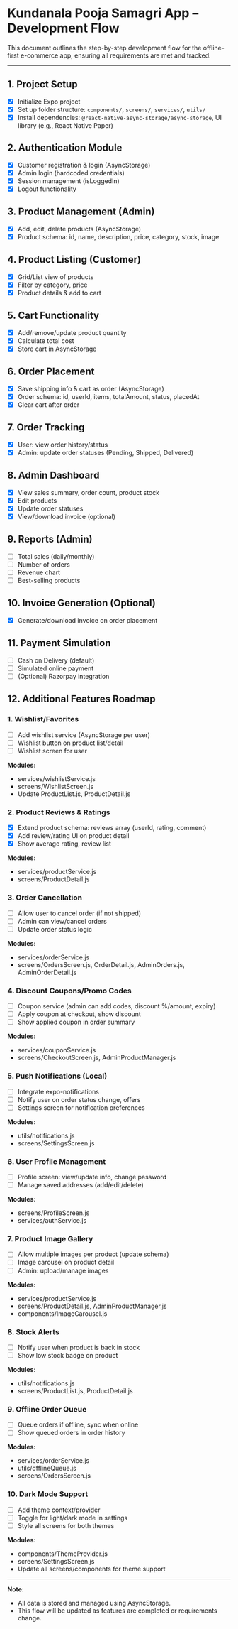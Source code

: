 # Kundanala Pooja Samagri App – Development Flow

This document outlines the step-by-step development flow for the offline-first e-commerce app, ensuring all requirements are met and tracked.

---

## 1. Project Setup

- [x] Initialize Expo project
- [x] Set up folder structure: `components/`, `screens/`, `services/`, `utils/`
- [x] Install dependencies: `@react-native-async-storage/async-storage`, UI library (e.g., React Native Paper)

## 2. Authentication Module

- [x] Customer registration & login (AsyncStorage)
- [x] Admin login (hardcoded credentials)
- [x] Session management (isLoggedIn)
- [x] Logout functionality

## 3. Product Management (Admin)

- [x] Add, edit, delete products (AsyncStorage)
- [x] Product schema: id, name, description, price, category, stock, image

## 4. Product Listing (Customer)

- [x] Grid/List view of products
- [x] Filter by category, price
- [x] Product details & add to cart

## 5. Cart Functionality

- [x] Add/remove/update product quantity
- [x] Calculate total cost
- [x] Store cart in AsyncStorage

## 6. Order Placement

- [x] Save shipping info & cart as order (AsyncStorage)
- [x] Order schema: id, userId, items, totalAmount, status, placedAt
- [x] Clear cart after order

## 7. Order Tracking

- [x] User: view order history/status
- [x] Admin: update order statuses (Pending, Shipped, Delivered)

## 8. Admin Dashboard

- [x] View sales summary, order count, product stock
- [x] Edit products
- [x] Update order statuses
- [x] View/download invoice (optional)

## 9. Reports (Admin)

- [ ] Total sales (daily/monthly)
- [ ] Number of orders
- [ ] Revenue chart
- [ ] Best-selling products

## 10. Invoice Generation (Optional)

- [x] Generate/download invoice on order placement

## 11. Payment Simulation

- [ ] Cash on Delivery (default)
- [ ] Simulated online payment
- [ ] (Optional) Razorpay integration

## 12. Additional Features Roadmap

### 1. Wishlist/Favorites

- [ ] Add wishlist service (AsyncStorage per user)
- [ ] Wishlist button on product list/detail
- [ ] Wishlist screen for user

**Modules:**

- services/wishlistService.js
- screens/WishlistScreen.js
- Update ProductList.js, ProductDetail.js

### 2. Product Reviews & Ratings

- [x] Extend product schema: reviews array (userId, rating, comment)
- [x] Add review/rating UI on product detail
- [x] Show average rating, review list

**Modules:**

- services/productService.js
- screens/ProductDetail.js

### 3. Order Cancellation

- [ ] Allow user to cancel order (if not shipped)
- [ ] Admin can view/cancel orders
- [ ] Update order status logic

**Modules:**

- services/orderService.js
- screens/OrdersScreen.js, OrderDetail.js, AdminOrders.js, AdminOrderDetail.js

### 4. Discount Coupons/Promo Codes

- [ ] Coupon service (admin can add codes, discount %/amount, expiry)
- [ ] Apply coupon at checkout, show discount
- [ ] Show applied coupon in order summary

**Modules:**

- services/couponService.js
- screens/CheckoutScreen.js, AdminProductManager.js

### 5. Push Notifications (Local)

- [ ] Integrate expo-notifications
- [ ] Notify user on order status change, offers
- [ ] Settings screen for notification preferences

**Modules:**

- utils/notifications.js
- screens/SettingsScreen.js

### 6. User Profile Management

- [ ] Profile screen: view/update info, change password
- [ ] Manage saved addresses (add/edit/delete)

**Modules:**

- screens/ProfileScreen.js
- services/authService.js

### 7. Product Image Gallery

- [ ] Allow multiple images per product (update schema)
- [ ] Image carousel on product detail
- [ ] Admin: upload/manage images

**Modules:**

- services/productService.js
- screens/ProductDetail.js, AdminProductManager.js
- components/ImageCarousel.js

### 8. Stock Alerts

- [ ] Notify user when product is back in stock
- [ ] Show low stock badge on product

**Modules:**

- utils/notifications.js
- screens/ProductList.js, ProductDetail.js

### 9. Offline Order Queue

- [ ] Queue orders if offline, sync when online
- [ ] Show queued orders in order history

**Modules:**

- services/orderService.js
- utils/offlineQueue.js
- screens/OrdersScreen.js

### 10. Dark Mode Support

- [ ] Add theme context/provider
- [ ] Toggle for light/dark mode in settings
- [ ] Style all screens for both themes

**Modules:**

- components/ThemeProvider.js
- screens/SettingsScreen.js
- Update all screens/components for theme support

---

**Note:**

- All data is stored and managed using AsyncStorage.
- This flow will be updated as features are completed or requirements change.
